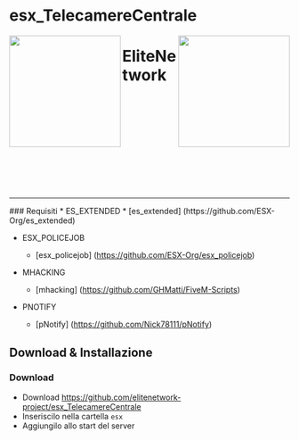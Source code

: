 # esx_TelecamereCentrale

<img src="https://cdn.discordapp.com/attachments/706317867800330310/773239608237752370/logo_EliteRoleplay.png" width="200px" height="200px" align="left">
<img src="https://i.imgur.com/yczT0Eb.png" width="200px" height="200px" align="right">
<p align="center"><h1>EliteNetwork</h1></p>




<br><br><br><br><br><br><br><br><br><br>
<hr>
### Requisiti
* ES_EXTENDED
  * [es_extended] (https://github.com/ESX-Org/es_extended)

* ESX_POLICEJOB
  * [esx_policejob] (https://github.com/ESX-Org/esx_policejob)
  
* MHACKING
  * [mhacking] (https://github.com/GHMatti/FiveM-Scripts)
  
* PNOTIFY
  * [pNotify] (https://github.com/Nick78111/pNotify)

## Download & Installazione

### Download
- Download https://github.com/elitenetwork-project/esx_TelecamereCentrale
- Inseriscilo nella cartella `esx`
- Aggiungilo allo start del server
